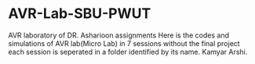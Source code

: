# AVR-Lab-SBU-PWUT
AVR laboratory of DR. Asharioon assignments
Here is the codes and simulations of AVR lab(Micro Lab) in 7 sessions without the final project
each session is seperated in a folder identified by its name.
Kamyar Arshi.
